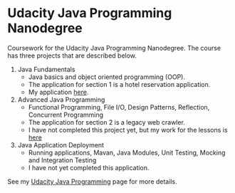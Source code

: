 # Udacity Java Programming Nanodegree
Coursework for the Udacity Java Programming Nanodegree.  The course has three projects that are described below.

1. Java Fundamentals
   * Java basics and object oriented programming (OOP).
   * The application for section 1 is a hotel reservation application.
   * My application [here](https://github.com/brian-sigurdson/udacity-nano-java-programming/tree/main/0_java_fundamentals/project/src).
2. Advanced Java Programming
   * Functional Programming, File I/O, Design Patterns, Reflection, Concurrent Programming
   * The application for section 2 is a legacy web crawler.
   * I have not completed this project yet, but my work for the lessons is [here](https://github.com/brian-sigurdson/udacity-nano-java-programming/tree/main/1_java_advanced/lessons/src)
3. Java Application Deployment
   * Running applications, Mavan, Java Modules, Unit Testing, Mocking and Integration Testing
   * I have not yet completed this application.

See my [Udacity Java Programming](http://localhost:63342/www-bks-name/projects/udacity/udacity-nano-java.html) page for more details.
